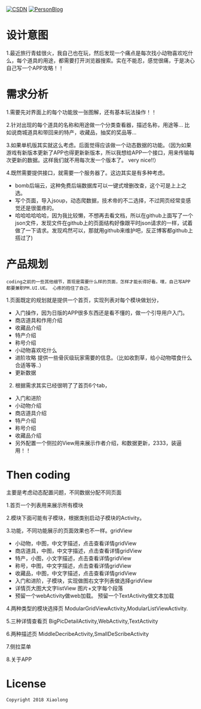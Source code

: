 [![CSDN](https://img.shields.io/badge/CSDN-@xiaolongonly-blue.svg?style=flat)](http://blog.csdn.net/guoxiaolongonly)
[![PersonBlog](https://img.shields.io/badge/PersonBlog-@xiaolongonly-blue.svg?style=flat)](http://xiaolongonly.cn/)

# 设计意图

1.最近旅行青蛙很火，我自己也在玩，然后发现一个痛点是每次找小动物喜欢吃什么，每个道具的用途，都需要打开浏览器搜索。实在不能忍，感觉很痛，于是决心自己写一个APP攻略！！

# 需求分析

1.需要先对界面上的每个功能放一张图解，还有基本玩法操作！！


2.针对出现的每个道具的名称和用途做一个分类查看器，描述名称，用途等... 比如说商城道具和带回来的特产，收藏品，抽奖的奖品等...


3.如果单机版其实就这么考虑。后面觉得应该做一个动态数据的功能。（因为如果游戏有新版本更新了APP也得更新新版本，所以我想给APP一个接口，用来传输每次更新的数据。这样我们就不用每次发一个版本了。 very nice!!）


4.既然需要提供接口，就需要一个服务器了。这边其实是有多种考虑。
- bomb后端云，这种免费后端数据库可以一键式增删改查，这个可是上上之选。
- 写个页面，导入jsoup，动态爬数据，技术帝的不二选择，不过网页经常变感觉还是很蛋疼的。
- 哈哈哈哈哈哈，因为我比较懒，不想再去看文档，所以在github上面写了一个json文件，发现文件在github上的页面结构好像跟平时json请求的一样，试着做了一下请求。发现鸡然可以，那就用github来维护吧，反正博客都github上搭过了)


# 产品规划

	coding之前的一些其他细节，首现是需要什么样的页面，怎样才能长得好看。噗，自己写APP都要兼职PM.UI.UE。 心疼的抱住了自己。  
	
1.页面既定的规划就是提供一个首页，实现列表对每个模块做划分，
  - 入门操作，因为日版的APP很多东西还是看不懂的，做一个引导用户入门。
  - 商店道具和作用介绍
  - 收藏品介绍
  - 特产介绍
  - 称号介绍
  - 小动物喜欢吃什么
  - 进阶攻略 提供一些骨灰级玩家需要的信息。（比如收割草，给小动物喂食什么合适等等..）
  - 更新数据

2. 根据需求其实已经很明了了首页6个tab，
  - 入门和进阶
  - 小动物介绍
  - 商店道具介绍
  - 特产介绍
  - 称号介绍
  - 收藏品介绍
  - 另外配置一个侧拉的View用来展示作者介绍，和数据更新，2333，装逼用！！

# Then coding

主要是考虑动态配置问题，不同数据分配不同页面

1.首页一个列表用来展示所有模块

2.模块下面可能有子模块，根据类别启动子模块的Activity。

3.功能，不同功能展示的页面效果也不一样。gridView
  - 小动物，中图，中文字描述，点击查看详情gridView
  - 商店道具，中图，中文字描述，点击查看详情gridView
  - 特产，小图，小文字描述，点击查看详情gridView
  - 称号，中图，中文字描述，点击查看详情gridView
  - 收藏品，中图，中文字描述，点击查看详情gridView
  - 入门和进阶，子模块，实现做图右文字列表做选择gridView
  - 详情页大图大文字listView 图片+文字每个段落
  - 预留一个webActivity做web加载。 预留一个TextActivity做文本加载

4.两种类型的模块选择页  ModularGridViewActivity,ModularListViewActivity.

5.三种详情查看页 BigPicDetailActivity,WebActivity,TextActivity

6.两种描述页 MiddleDecribeActivity,SmallDeScribeActivity

7.侧拉菜单

8.关于APP

# License

```
Copyright 2018 Xiaolong 

```
